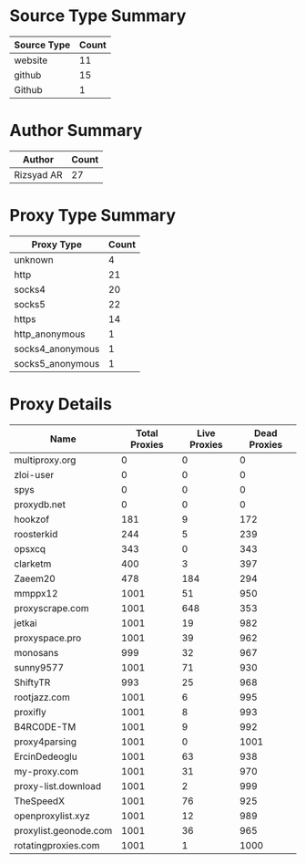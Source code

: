 # Source Type Summary

| Source Type | Count |
|-------------|-------|
| website | 11 |
| github | 15 |
| Github | 1 |


# Author Summary

| Author | Count |
|--------|-------|
| Rizsyad AR | 27 |


# Proxy Type Summary

| Proxy Type | Count |
|------------|-------|
| unknown | 4 |
| http | 21 |
| socks4 | 20 |
| socks5 | 22 |
| https | 14 |
| http_anonymous | 1 |
| socks4_anonymous | 1 |
| socks5_anonymous | 1 |


# Proxy Details

| Name | Total Proxies | Live Proxies | Dead Proxies |
|------|---------------|--------------|---------------|
| multiproxy.org | 0 | 0 | 0 |
| zloi-user | 0 | 0 | 0 |
| spys | 0 | 0 | 0 |
| proxydb.net | 0 | 0 | 0 |
| hookzof | 181 | 9 | 172 |
| roosterkid | 244 | 5 | 239 |
| opsxcq | 343 | 0 | 343 |
| clarketm | 400 | 3 | 397 |
| Zaeem20 | 478 | 184 | 294 |
| mmppx12 | 1001 | 51 | 950 |
| proxyscrape.com | 1001 | 648 | 353 |
| jetkai | 1001 | 19 | 982 |
| proxyspace.pro | 1001 | 39 | 962 |
| monosans | 999 | 32 | 967 |
| sunny9577 | 1001 | 71 | 930 |
| ShiftyTR | 993 | 25 | 968 |
| rootjazz.com | 1001 | 6 | 995 |
| proxifly | 1001 | 8 | 993 |
| B4RC0DE-TM | 1001 | 9 | 992 |
| proxy4parsing | 1001 | 0 | 1001 |
| ErcinDedeoglu | 1001 | 63 | 938 |
| my-proxy.com | 1001 | 31 | 970 |
| proxy-list.download | 1001 | 2 | 999 |
| TheSpeedX | 1001 | 76 | 925 |
| openproxylist.xyz | 1001 | 12 | 989 |
| proxylist.geonode.com | 1001 | 36 | 965 |
| rotatingproxies.com | 1001 | 1 | 1000 |
